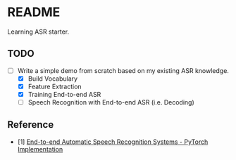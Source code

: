 # README

Learning ASR starter.

## TODO

- [ ] Write a simple demo from scratch based on my existing ASR knowledge.
    - [x] Build Vocabulary
    - [x] Feature Extraction
    - [x] Training End-to-end ASR
    - [ ] Speech Recognition with End-to-end ASR (i.e. Decoding)

## Reference

- [1] [End-to-end Automatic Speech Recognition Systems - PyTorch Implementation](https://github.com/Alexander-H-Liu/End-to-end-ASR-Pytorch/tree/master)